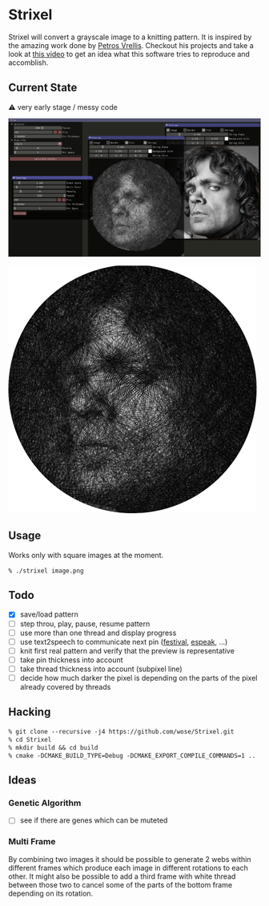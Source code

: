# Strixel

Strixel will convert a grayscale image to a knitting pattern. It is
inspired by the amazing work done by
[Petros Vrellis](http://artof01.com/vrellis/). Checkout his projects
and take a look at [this video](https://vimeo.com/175653201) to get an
idea what this software tries to reproduce and accomblish.

## Current State
:warning: very early stage / messy code

![Screenshot](doc/screenshot.png)

![Dinklage](doc/dinklage.png)

## Usage

Works only with square images at the moment.

```shell
% ./strixel image.png
```

## Todo

- [x] save/load pattern
- [ ] step throu, play, pause, resume pattern
- [ ] use more than one thread and display progress
- [ ] use text2speech to communicate next pin ([festival](http://www.cstr.ed.ac.uk/projects/festival/), [espeak](http://espeak.sourceforge.net/), ...)
- [ ] knit first real pattern and verify that the preview is representative
- [ ] take pin thickness into account
- [ ] take thread thickness into account (subpixel line)
- [ ] decide how much darker the pixel is depending on the parts of the pixel already covered by threads

## Hacking

```shell
% git clone --recursive -j4 https://github.com/wose/Strixel.git
% cd Strixel
% mkdir build && cd build
% cmake -DCMAKE_BUILD_TYPE=Debug -DCMAKE_EXPORT_COMPILE_COMMANDS=1 ..
```

## Ideas

### Genetic Algorithm

- [ ] see if there are genes which can be muteted

### Multi Frame

By combining two images it should be possible to generate 2 webs
within different frames which produce each image in different
rotations to each other. It might also be possible to add a third
frame with white thread between those two to cancel some of the parts
of the bottom frame depending on its rotation.
